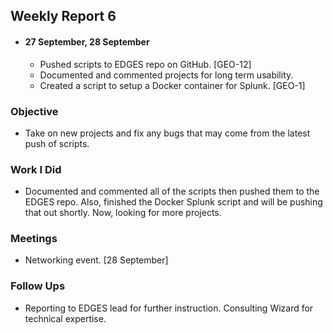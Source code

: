 ## Weekly Report 6

   -  #### 27 September, 28 September
      *  Pushed scripts to EDGES repo on GitHub. [GEO-12]
      *  Documented and commented projects for long term usability. 
      *  Created a script to setup a Docker container for Splunk. [GEO-1]

   ### Objective
  -  Take on new projects and fix any bugs that may come from the latest push of scripts.

   ### Work I Did
  -  Documented and commented all of the scripts then pushed them to the EDGES repo. Also, finished the Docker Splunk script and will be pushing that out shortly. Now, looking for more projects.

   ### Meetings
  -  Networking event. [28 September]

   ### Follow Ups
  -  Reporting to EDGES lead for further instruction. Consulting Wizard for technical expertise.
